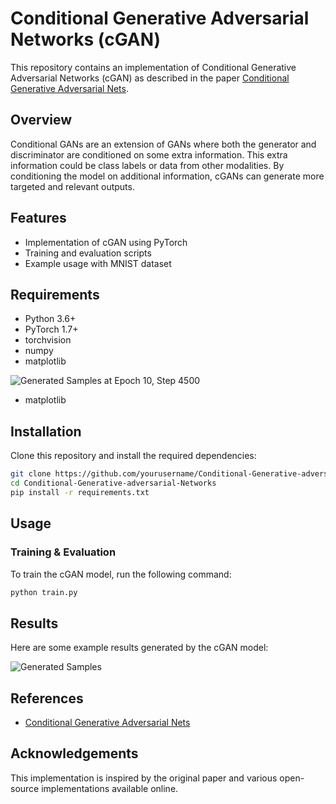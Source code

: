 # Conditional Generative Adversarial Networks (cGAN)

This repository contains an implementation of Conditional Generative Adversarial Networks (cGAN) as described in the paper [Conditional Generative Adversarial Nets](https://arxiv.org/abs/1411.1784).

## Overview

Conditional GANs are an extension of GANs where both the generator and discriminator are conditioned on some extra information. This extra information could be class labels or data from other modalities. By conditioning the model on additional information, cGANs can generate more targeted and relevant outputs.

## Features

- Implementation of cGAN using PyTorch
- Training and evaluation scripts
- Example usage with MNIST dataset

## Requirements

- Python 3.6+
- PyTorch 1.7+
- torchvision
- numpy
- matplotlib

![Generated Samples at Epoch 10, Step 4500](generated_images/epoch_10_step_4500)
- matplotlib

## Installation

Clone this repository and install the required dependencies:

```bash
git clone https://github.com/yourusername/Conditional-Generative-adversarial-Networks.git
cd Conditional-Generative-adversarial-Networks
pip install -r requirements.txt
```

## Usage

### Training & Evaluation

To train the cGAN model, run the following command:

```bash
python train.py 
```



## Results

Here are some example results generated by the cGAN model:

![Generated Samples](generated_images)

## References

- [Conditional Generative Adversarial Nets](https://arxiv.org/abs/1411.1784)


## Acknowledgements

This implementation is inspired by the original paper and various open-source implementations available online.
